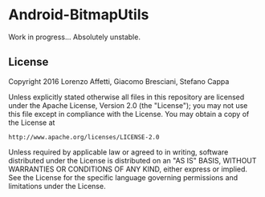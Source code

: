 # Android-BitmapUtils

Work in progress...
Absolutely unstable.


## License

Copyright 2016 Lorenzo Affetti, Giacomo Bresciani, Stefano Cappa

Unless explicitly stated otherwise all files in this repository are
licensed under the Apache License, Version 2.0 (the "License");
you may not use this file except in compliance with the License.
You may obtain a copy of the License at

    http://www.apache.org/licenses/LICENSE-2.0

Unless required by applicable law or agreed to in writing, software
distributed under the License is distributed on an "AS IS" BASIS,
WITHOUT WARRANTIES OR CONDITIONS OF ANY KIND, either express or implied.
See the License for the specific language governing permissions and
limitations under the License.
